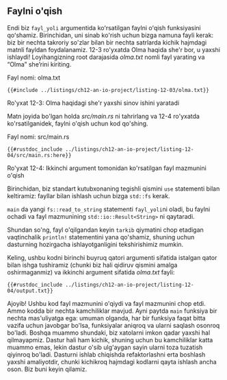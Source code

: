 ## Faylni o'qish

Endi biz  `fayl_yoli` argumentida koʻrsatilgan faylni oʻqish funksiyasini qoʻshamiz. Birinchidan, uni sinab ko'rish uchun bizga namuna fayli kerak: biz bir nechta takroriy so'zlar bilan bir nechta satrlarda kichik hajmdagi matnli fayldan foydalanamiz. 12-3 ro'yxatda Olma haqida she'r bor, u yaxshi ishlaydi! Loyihangizning root darajasida *olma.txt* nomli fayl yarating va “Olma” she’rini kiriting.

<span class="filename">Fayl nomi: olma.txt</span>

```text
{{#include ../listings/ch12-an-io-project/listing-12-03/olma.txt}}
```

<span class="caption">Ro'yxat 12-3: Olma haqidagi she'r yaxshi sinov ishini yaratadi</span>

Matn joyida bo'lgan holda *src/main.rs* ni tahrirlang va 12-4 ro'yxatda ko'rsatilganidek, faylni o'qish uchun kod qo'shing.

<span class="filename">Fayl nomi: src/main.rs</span>

```rust,should_panic,noplayground
{{#rustdoc_include ../listings/ch12-an-io-project/listing-12-04/src/main.rs:here}}
```

<span class="caption">Ro'yxat 12-4: Ikkinchi argument tomonidan ko'rsatilgan fayl mazmunini o'qish</span>

Birinchidan, biz standart kutubxonaning tegishli qismini `use` statementi bilan keltiramiz: fayllar bilan ishlash uchun bizga `std::fs` kerak.

`main` da yangi `fs::read_to_string` statementi `fayl_yoli`ni oladi, bu faylni ochadi va fayl mazmunining `std::io::Result<String>` ni qaytaradi.

Shundan so'ng, fayl o'qilgandan keyin `tarkib` qiymatini chop etadigan vaqtinchalik `println!` statementini yana qo'shamiz, shuning uchun dasturning hozirgacha ishlayotganligini tekshirishimiz mumkin.

Keling, ushbu kodni birinchi buyruq qatori argumenti sifatida istalgan qator bilan ishga tushiramiz (chunki biz hali qidiruv qismini amalga oshirmaganmiz) va ikkinchi argument sifatida *olma.txt* fayli:

```console
{{#rustdoc_include ../listings/ch12-an-io-project/listing-12-04/output.txt}}
```

Ajoyib! Ushbu kod fayl mazmunini o'qiydi va fayl mazmunini chop etdi. Ammo kodda bir nechta kamchiliklar mavjud. Ayni paytda `main` funksiya bir nechta mas'uliyatga ega: umuman olganda, har bir funksiya faqat bitta vazifa uchun javobgar bo'lsa, funksiyalar aniqroq va ularni saqlash osonroq bo'ladi. Boshqa muammo shundaki, biz xatolarni imkon qadar yaxshi hal qilmayapmiz. Dastur hali ham kichik, shuning uchun bu kamchiliklar katta muammo emas, lekin dastur o'sib ulg'aygan sayin ularni toza tuzatish qiyinroq bo'ladi. Dasturni ishlab chiqishda refaktorlashni erta boshlash yaxshi amaliyotdir, chunki kichikroq hajmdagi kodlarni qayta ishlash ancha oson. Biz buni keyin qilamiz.
